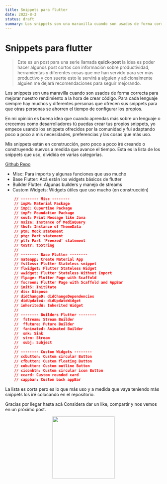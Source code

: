 ```yaml
---
title: Snippets para flutter
date: 2022-8-3
status: draft
summary: Los snippets son una maravilla cuando son usados de forma correcta para mejorar nuestro rendimiento a la hora de crear código. Para cada lenguaje siempre hay muchos y diferentes personas que ofrecen sus snippets para que otras personas se ahorren el tiempo de configurar los propios.
---
```


# Snippets para flutter

> Este es un post para una serie llamada **quick-post** la idea es poder hacer algunos post cortos con información sobre productividad, herramientas y diferentes cosas que me han servido para ser más productivo y con suerte esto le servirá a alguien y adicionalmente alguien me dejará recomendaciones para seguir mejorando.

Los snippets son una maravilla cuando son usados de forma correcta para mejorar nuestro rendimiento a la hora de crear código. Para cada lenguaje siempre hay muchos y diferentes personas que ofrecen sus snippets para que otras personas se ahorren el tiempo de configurar los propios.

En mi opinión es buena idea que cuando aprendas más sobre un lenguaje o crecemos como desarrolladores tú puedas crear tus propios snippets, yo empece usando los snippets ofrecidos por la comunidad y fui adaptando poco a poco a mis necesidades, preferencias y las cosas que más uso.

Mis snippets están en construcción, pero poco a poco iré creando o construyendo nuevos a medida que avance el tiempo.
Esta es la lista de los snippets que uso, dividida en varias categorías.

[Github Repo](https://github.com/jamescardona11/my-vscode-config)

- Misc: Para imports y algunas funciones que uso mucho
- Base Flutter: Acá están los widgets básicos de flutter
- Builder Flutter: Algunas builders y manejo de streams
- Custom Widgets: Widgets útiles que uso mucho (en construcción)

```json
	// -------- Misc --------
	// impM: Material Package
	// impC: Cupertino Package
	// impF: Foundation Package
	// sout: Print Message like Java
	// msize: Instance of MediaQuery
	// thof: Instance of ThemeData
	// ptm: Mock statement
	// ptg: Part statement
	// ptf: Part 'Freezed' statement
	// toStr: toString
	//
	// -------- Base Flutter --------
	// mateapp: Create Material App
	// fstless: Flutter Stateless snippet
	// flwidget: Flutter Stateless Widget
	// wwidget: Flutter Stateless Without Import
	// flpage: Flutter Page with Scaffold
	// fscreen: Flutter Page with Scaffold and AppBar
	// initS: InitState
	// dis: Dispose
	// didChangeD: didChangeDependencies
	// didUpdateW: didUpdateWidget
	// inheritedW: Inherited Widget
	//
	// -------- Builders Flutter --------
	//	fstream: Stream Builder
	//	ffuture: Future Builder
	//	fanimated: Animated Builder
	//	snk: Sink
	//	strm: Stream
	//	subj: Subject
	//
	// -------- Custom Widgets --------
	// ccbutton: Custom circular Button
	// cfbutton: Custom floating Button
	// cobutton: Custom outline Button
	// ciconbtn: Custom circular icon Button
	// ccard: Custom rounded card
	// cappbar: Custom back appBar
```

La lista es corta pero es lo que más uso y a medida que vaya teniendo más snippets los iré colocando en el repositorio.

Gracias por llegar hasta acá Considera dar un like, compartir y nos vemos en un próximo post.

<p align="center" width="100%">
  <img src="https://i.imgur.com/q7fqQHS.gif" width="200" />
</p>
